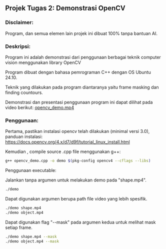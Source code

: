 ## Projek Tugas 2: Demonstrasi OpenCV

### Disclaimer: 

Program, dan semua elemen lain projek ini dibuat 100% tanpa bantuan AI.

### Deskripsi:
Program ini adalah demonstrasi dari penggunaan berbagai teknik computer vision menggunakan library OpenCV

Program dibuat dengan bahasa pemrograman C++ dengan OS Ubuntu 24.10.

Teknik yang dilakukan pada program diantaranya yaitu frame masking dan finding countours.

Demonstrasi dan presentasi penggunaan program ini dapat dilihat pada video berikut:
[opencv_demo.mp4](https://drive.google.com/file/d/1JjDHQUFiaLVQxvhGCBqxuqOIkai0qb5Y/view?usp=sharing)

### Penggunaan:

Pertama, pastikan instalasi opencv telah dilakukan (minimal versi 3.0), panduan instalasi: https://docs.opencv.org/4.x/d7/d9f/tutorial_linux_install.html

Kemudian , compile source .cpp file menggunakan g++:

```bash
g++ opencv_demo.cpp -o demo $(pkg-config opencv4 --cflags --libs)
```

Penggunaan executable:

Jalankan tanpa argumen untuk melakukan demo pada "shape.mp4".
```bash
./demo
```

Dapat digunakan argumen berupa path file video yang lebih spesifik.
```bash
./demo shape.mp4
./demo object.mp4
```

Dapat digunakan flag "--mask" pada argumen kedua untuk melihat mask setiap frame.
```bash
./demo shape.mp4 --mask
./demo object.mp4 --mask
```


